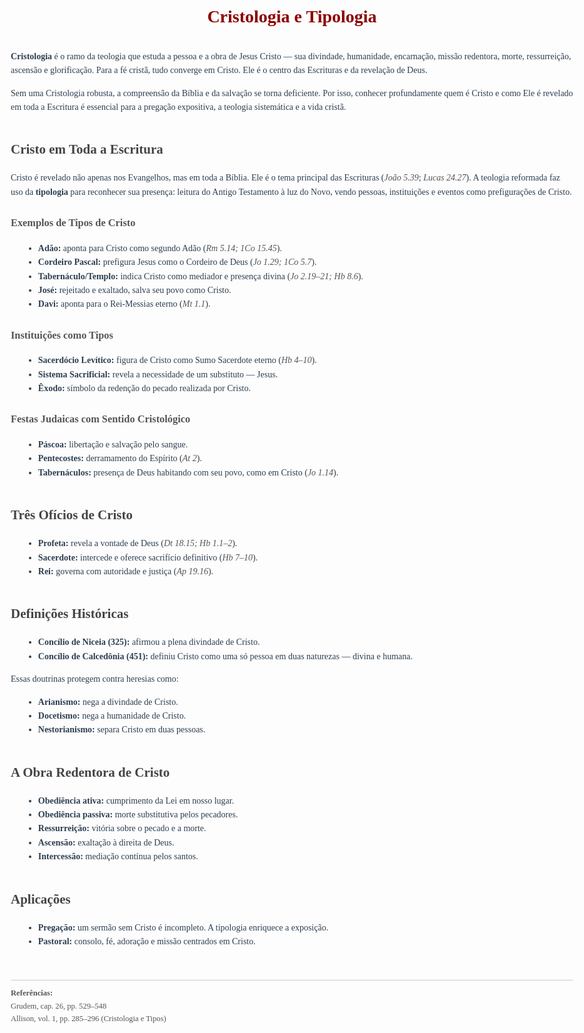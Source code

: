 <!DOCTYPE html>
<html lang="pt-BR">
<head>
  <meta charset="UTF-8">
  <title>Cristologia e Tipologia</title>
  <style>
    body {
      font-family: Georgia, serif;
      line-height: 1.6;
      margin: 40px auto;
      max-width: 900px;
      padding: 0 20px;
      background-color: #fdfdfd;
      color: #2c3e50;
    }
    h1 {
      text-align: center;
      color: #8b0000;
      margin-bottom: 30px;
    }
    h2 {
      margin-top: 40px;
      color: #444;
    }
    h3 {
      margin-top: 25px;
      color: #555;
    }
    ul {
      margin-left: 20px;
    }
    .ref {
      font-size: 0.9em;
      color: #555;
      margin-top: 50px;
      border-top: 1px solid #ccc;
      padding-top: 10px;
    }
    em {
      color: #555;
    }
  </style>
</head>
<body>

  <h1>Cristologia e Tipologia</h1>

  <p><strong>Cristologia</strong> é o ramo da teologia que estuda a pessoa e a obra de Jesus Cristo — sua divindade, humanidade, encarnação, missão redentora, morte, ressurreição, ascensão e glorificação. Para a fé cristã, tudo converge em Cristo. Ele é o centro das Escrituras e da revelação de Deus.</p>

  <p>Sem uma Cristologia robusta, a compreensão da Bíblia e da salvação se torna deficiente. Por isso, conhecer profundamente quem é Cristo e como Ele é revelado em toda a Escritura é essencial para a pregação expositiva, a teologia sistemática e a vida cristã.</p>

  <h2>Cristo em Toda a Escritura</h2>

  <p>Cristo é revelado não apenas nos Evangelhos, mas em toda a Bíblia. Ele é o tema principal das Escrituras (<em>João 5.39</em>; <em>Lucas 24.27</em>). A teologia reformada faz uso da <strong>tipologia</strong> para reconhecer sua presença: leitura do Antigo Testamento à luz do Novo, vendo pessoas, instituições e eventos como prefigurações de Cristo.</p>

  <h3>Exemplos de Tipos de Cristo</h3>
  <ul>
    <li><strong>Adão:</strong> aponta para Cristo como segundo Adão (<em>Rm 5.14; 1Co 15.45</em>).</li>
    <li><strong>Cordeiro Pascal:</strong> prefigura Jesus como o Cordeiro de Deus (<em>Jo 1.29; 1Co 5.7</em>).</li>
    <li><strong>Tabernáculo/Templo:</strong> indica Cristo como mediador e presença divina (<em>Jo 2.19–21; Hb 8.6</em>).</li>
    <li><strong>José:</strong> rejeitado e exaltado, salva seu povo como Cristo.</li>
    <li><strong>Davi:</strong> aponta para o Rei-Messias eterno (<em>Mt 1.1</em>).</li>
  </ul>

  <h3>Instituições como Tipos</h3>
  <ul>
    <li><strong>Sacerdócio Levítico:</strong> figura de Cristo como Sumo Sacerdote eterno (<em>Hb 4–10</em>).</li>
    <li><strong>Sistema Sacrificial:</strong> revela a necessidade de um substituto — Jesus.</li>
    <li><strong>Êxodo:</strong> símbolo da redenção do pecado realizada por Cristo.</li>
  </ul>

  <h3>Festas Judaicas com Sentido Cristológico</h3>
  <ul>
    <li><strong>Páscoa:</strong> libertação e salvação pelo sangue.</li>
    <li><strong>Pentecostes:</strong> derramamento do Espírito (<em>At 2</em>).</li>
    <li><strong>Tabernáculos:</strong> presença de Deus habitando com seu povo, como em Cristo (<em>Jo 1.14</em>).</li>
  </ul>

  <h2>Três Ofícios de Cristo</h2>
  <ul>
    <li><strong>Profeta:</strong> revela a vontade de Deus (<em>Dt 18.15; Hb 1.1–2</em>).</li>
    <li><strong>Sacerdote:</strong> intercede e oferece sacrifício definitivo (<em>Hb 7–10</em>).</li>
    <li><strong>Rei:</strong> governa com autoridade e justiça (<em>Ap 19.16</em>).</li>
  </ul>

  <h2>Definições Históricas</h2>
  <ul>
    <li><strong>Concílio de Niceia (325):</strong> afirmou a plena divindade de Cristo.</li>
    <li><strong>Concílio de Calcedônia (451):</strong> definiu Cristo como uma só pessoa em duas naturezas — divina e humana.</li>
  </ul>

  <p>Essas doutrinas protegem contra heresias como:</p>
  <ul>
    <li><strong>Arianismo:</strong> nega a divindade de Cristo.</li>
    <li><strong>Docetismo:</strong> nega a humanidade de Cristo.</li>
    <li><strong>Nestorianismo:</strong> separa Cristo em duas pessoas.</li>
  </ul>

  <h2>A Obra Redentora de Cristo</h2>
  <ul>
    <li><strong>Obediência ativa:</strong> cumprimento da Lei em nosso lugar.</li>
    <li><strong>Obediência passiva:</strong> morte substitutiva pelos pecadores.</li>
    <li><strong>Ressurreição:</strong> vitória sobre o pecado e a morte.</li>
    <li><strong>Ascensão:</strong> exaltação à direita de Deus.</li>
    <li><strong>Intercessão:</strong> mediação contínua pelos santos.</li>
  </ul>

  <h2>Aplicações</h2>
  <ul>
    <li><strong>Pregação:</strong> um sermão sem Cristo é incompleto. A tipologia enriquece a exposição.</li>
    <li><strong>Pastoral:</strong> consolo, fé, adoração e missão centrados em Cristo.</li>
  </ul>

  <div class="ref">
    <strong>Referências:</strong><br>
    Grudem, cap. 26, pp. 529–548<br>
    Allison, vol. 1, pp. 285–296 (Cristologia e Tipos)
  </div>

</body>
</html>
